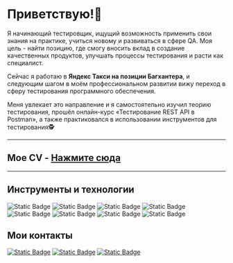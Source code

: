 # Приветствую!👋

Я начинающий тестировщик, ищущий возможность применить свои знания на практике, учиться новому и развиваться в сфере QA. Моя цель - найти позицию, где смогу вносить вклад в создание качественных продуктов, улучшать процессы тестирования и расти как специалист.

Сейчас я работаю в **Яндекс Такси на позиции Багхантера**, и следующим шагом в моём профессиональном развитии вижу переход в сферу тестирования программного обеспечения. 
 
Меня увлекает это направление и я самостоятельно изучил теорию тестирования, прошёл онлайн-курс «Тестирование REST API в Postman», а также практиковался в использовании инструментов для тестирования🕵️

---

## Мое CV - [Нажмите сюда](https://github.com/ArtemLosik97/ArtemLosik97/blob/main/%D0%90%D1%80%D1%82%D1%91%D0%BC%20%D0%9B%D0%BE%D1%81%D0%B8%D0%BA%20-%20%D0%A0%D0%B5%D0%B7%D1%8E%D0%BC%D0%B5.pdf)

---

## Инструменты и технологии

![Static Badge](https://img.shields.io/badge/Postman-white?style=flat&logo=postman)
![Static Badge](https://img.shields.io/badge/Swagger-white?style=flat&logo=swagger)
![Static Badge](https://img.shields.io/badge/ChromeDevTools-white?style=flat)
![Static Badge](https://img.shields.io/badge/ElasticSearch-white?style=flat&logo=elasticsearch&logoColor=brown)
![Static Badge](https://img.shields.io/badge/MySQL-white?style=flat&logo=mysql)
![Static Badge](https://img.shields.io/badge/TestRail-white?style=flat&logo=testrail)
![Static Badge](https://img.shields.io/badge/Figma-white?style=flat&logo=figma)
![Static Badge](https://img.shields.io/badge/Jira-white?style=flat&logo=jira&logoColor=blue)

## Мои контакты
[![Static Badge](https://img.shields.io/badge/Gmail-white?style=social&logo=gmail)](https://artem.losik.97@gmail.com)
[![Static Badge](https://img.shields.io/badge/Telegram-white?style=social&logo=telegram)](https://t.me/artem_losik)
[![Static Badge](https://img.shields.io/badge/LinkedIn-white?style=social)](https://www.linkedin.com/in/artemlosik97)







